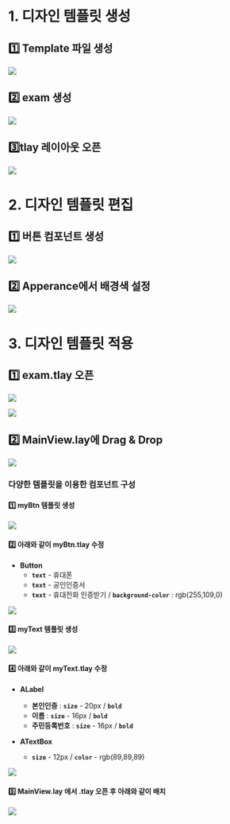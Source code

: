 # 1. 디자인 템플릿 생성

## 1️⃣ Template 파일 생성
![](https://wikidocs.net/images/page/276283/design.png)

## 2️⃣ exam 생성
![](https://wikidocs.net/images/page/276283/design_create.png)

## 3️⃣tlay 레이아웃 오픈

![](https://wikidocs.net/images/page/276283/design_layout.png)


# 2. 디자인 템플릿 편집

## 1️⃣ 버튼 컴포넌트 생성

![](https://wikidocs.net/images/page/276283/design_button.png)

## 2️⃣ Apperance에서 배경색 설정

![](https://wikidocs.net/images/page/276283/design_btn_red.png)

# 3. 디자인 템플릿 적용

## 1️⃣ exam.tlay 오픈
![](https://wikidocs.net/images/page/276283/design_open.png)

![](https://wikidocs.net/images/page/276283/design_open_tem.png)

## 2️⃣ MainView.lay에 Drag & Drop

![](https://wikidocs.net/images/page/276283/design_regis.png)

### 다양한 템플릿을 이용한 컴포넌트 구성

####  1️⃣ myBtn 템플릿 생성

![](https://wikidocs.net/images/page/276283/design_myBtn.png)

#### 2️⃣ 아래와 같이 myBtn.tlay 수정

* **Button**
	* **`text`** - 휴대폰
	* **`text`** - 공인인증서
	* **`text`** - 휴대전화 인증받기 / **`background-color`** : rgb(255,109,0)

![](https://wikidocs.net/images/page/276283/design_myBtn_tlay.png)

#### 3️⃣ myText 템플릿 생성

![](https://wikidocs.net/images/page/276283/design_myText.png)


#### 4️⃣ 아래와 같이 myText.tlay 수정

* **ALabel**
	* **본인인증** : **`size`** - 20px / **`bold`**
	* **이름** : **`size`** - 16px / **`bold`**
	* **주민등록번호** :  **`size`** - 16px / **`bold`**

* **ATextBox**
	* **`size`** - 12px / **`color`** - rgb(89,89,89) 

![](https://wikidocs.net/images/page/276283/design_myText_tlay.png)

#### 5️⃣ MainView.lay 에서 .tlay 오픈 후 아래와 같이 배치

![](https://wikidocs.net/images/page/276283/design_component.png)